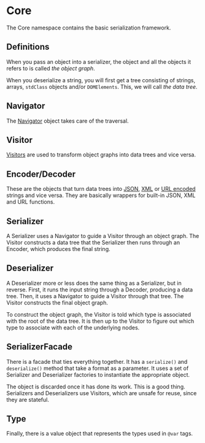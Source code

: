 Core
====

The Core namespace contains the basic serialization framework.

Definitions
-----------

When you pass an object into a serializer, the object and all the objects it refers to is called *the object graph*.

When you deserialize a string, you will first get a tree consisting of strings, arrays, `stdClass` objects and/or
`DOMElements`. This, we will call *the data tree*.

Navigator
---------

The [Navigator](Navigation.md) object takes care of the traversal.

Visitor
-------

[Visitors](Navigation.md) are used to transform object graphs into data trees and vice versa.

Encoder/Decoder
---------------

These are the objects that turn data trees into [JSON](Json.md), [XML](Xml.md) or [URL encoded](Url.md) strings and
vice versa. They are basically wrappers for built-in JSON, XML and URL functions.

Serializer
----------

A Serializer uses a Navigator to guide a Visitor through an object graph. The Visitor constructs a data tree that the
Serializer then runs through an Encoder, which produces the final string.

Deserializer
------------

A Deserializer more or less does the same thing as a Serializer, but in reverse. First, it runs the input string
through a Decoder, producing a data tree. Then, it uses a Navigator to guide a Visitor through that tree. The Visitor
constructs the final object graph.

To construct the object graph, the Visitor is told which type is associated with the root of the data tree. It is
then up to the Visitor to figure out which type to associate with each of the underlying nodes.

SerializerFacade
----------------

There is a facade that ties everything together. It has a `serialize()` and `deserialize()` method that take a format
as a parameter. It uses a set of Serializer and Deserializer factories to instantiate the appropriate object.

The object is discarded once it has done its work. This is a good thing. Serializers and Deserializers use Visitors,
which are unsafe for reuse, since they are stateful.

Type
----

Finally, there is a value object that represents the types used in `@var` tags.
